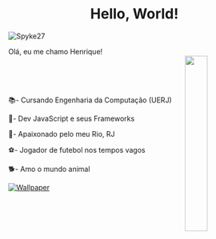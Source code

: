 <h1 align="center">Hello, World!</h1>
<p align="left"> <img src="https://komarev.com/ghpvc/?username=Spyke27&label=Profile%20views&color=0e75b6&style=flat" alt="Spyke27" /></p>
Olá, eu me chamo Henrique!<br>

<img src="[https://i.imgur.com/ZpD0jjL.gif](https://giphy.com/gifs/dog-labrador-6Umkh0GwRYhfG)" width="30%" height="30%" align="right"> 

<br><br><br>
<p>📚- Cursando Engenharia da Computação (UERJ)</p>
<p>📘- Dev JavaScript e seus Frameworks</p>
<p>🏡- Apaixonado pelo meu Rio, RJ</p>
<p>⚽- Jogador de futebol nos tempos vagos</p>
<p>🐕- Amo o mundo animal</p>

[![Wallpaper](https://images.wallpaperscraft.com/image/single/silhouettes_dinosaur_planet_132209_1280x720.jpg)](https://github.com/dinosoid)
